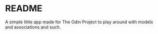 # README

A simple little app made for The Odin Project to play around with models and associations and such.
